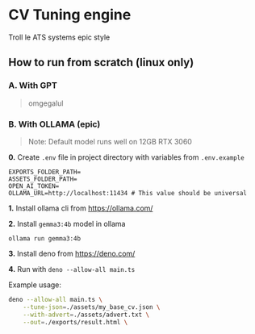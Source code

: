# CV Tuning engine

Troll le ATS systems epic style

## How to run from scratch (linux only)

### A. With GPT
>omgegalul


### B. With OLLAMA (epic)

>Note: Default model runs well on 12GB RTX 3060

**0.** Create `.env` file in project directory with variables from `.env.example`
```
EXPORTS_FOLDER_PATH= 
ASSETS_FOLDER_PATH=
OPEN_AI_TOKEN=
OLLAMA_URL=http://localhost:11434 # This value should be universal
```

**1.** Install ollama cli from https://ollama.com/ 

**2.** Install `gemma3:4b` model in ollama 
```
ollama run gemma3:4b
```
**3.** Install deno from https://deno.com/

**4.** Run with `deno --allow-all main.ts`

Example usage:

```bash
deno --allow-all main.ts \
    --tune-json=./assets/my_base_cv.json \
    --with-advert=./assets/advert.txt \
    --out=./exports/result.html \
```





